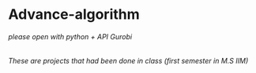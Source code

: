 # Advance-algorithm
###### please open with python + API Gurobi
###### These are projects that had been done in class (first semester in M.S IIM)
